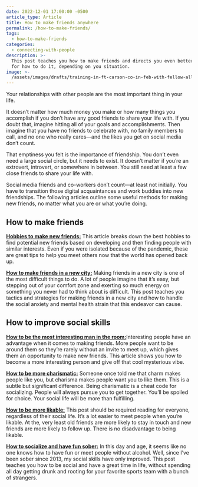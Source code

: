 ```yaml
---
date: 2022-12-01 17:00:00 -0500
article_type: Article
title: How to make friends anywhere
permalink: /how-to-make-friends/
tags:
  - how-to-make-friends
categories:
  - connecting-with-people
description: >-
  This post teaches you how to make friends and directs you even better articles
  for how to do it, depending on you situation. 
image: >-
  /assets/images/drafts/training-in-ft-carson-co-in-feb-with-fellow-all-american-heavyweight-boxers.jpg
---
```

Your relationships with other people are the most important thing in your life.

It doesn’t matter how much money you make or how many things you accomplish if you don’t have any good friends to share your life with. If you doubt that, imagine hitting all of your goals and accomplishments. Then imagine that you have no friends to celebrate with, no family members to call, and no one who really cares—and the likes you get on social media don’t count.

That emptiness you felt is the importance of friendship. You don’t even need a large social circle, but it needs to exist. It doesn’t matter if you’re an extrovert, introvert, or somewhere in between. You still need at least a few close friends to share your life with.

Social media friends and co-workers don’t count—at least not initially. You have to transition those digital acquaintances and work buddies into new friendships. The following articles outline some useful methods for making new friends, no matter what you are or what you’re doing.

## How to make friends

[**Hobbies to make new friends:**](/hobbies-to-make-friends/) This article breaks down the best hobbies to find potential new friends based on developing and then finding people with similar interests. Even if you were isolated because of the pandemic, these are great tips to help you meet others now that the world has opened back up.

[**How to make friends in a new city:**](/how-to-make-friends-in-a-new-city/) Making friends in a new city is one of the most difficult things to do. A lot of people imagine that it’s easy, but stepping out of your comfort zone and exerting so much energy on something you never had to think about is difficult. This post teaches you tactics and strategies for making friends in a new city and how to handle the social anxiety and mental health strain that this endeavor can cause.

## How to improve social skills

[**How to be the most interesting man in the room:**](/how-to-be-interesting/)Interesting people have an advantage when it comes to making friends. More people want to be around them so they’re rarely without an invite to meet up, which gives them an opportunity to make new friends. This article shows you how to become a more interesting person and give off that cool mysterious vibe.

[**How to be more charismatic:**](/how-to-be-charismatic/) Someone once told me that charm makes people like you, but charisma makes people want you to like them. This is a subtle but significant difference. Being charismatic is a cheat code for socializing. People will always pursue you to get together. You’ll be spoiled for choice. Your social life will be more than fulfilling.

[**How to be more likable:**](/how-to-be-likeable/) This post should be required reading for everyone, regardless of their social life. It’s a lot easier to meet people when you’re likable. At the, very least old friends are more likely to stay in touch and new friends are more likely to follow up. There is no disadvantage to being likable.

[**How to socialize and have fun sober:**](/how-to-have-fun-and-socialize-sober/) In this day and age, it seems like no one knows how to have fun or meet people without alcohol. Well, since I’ve been sober since 2013, my social skills have only improved. This post teaches you how to be social and have a great time in life, without spending all day getting drunk and rooting for your favorite sports team with a bunch of strangers.
